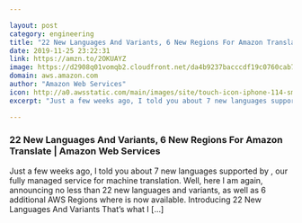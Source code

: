 ```yaml
---

layout: post
category: engineering
title: "22 New Languages And Variants, 6 New Regions For Amazon Translate"
date: 2019-11-25 23:22:31
link: https://amzn.to/2OKUAYZ
image: https://d2908q01vomqb2.cloudfront.net/da4b9237bacccdf19c0760cab7aec4a8359010b0/2019/11/25/trans.png
domain: aws.amazon.com
author: "Amazon Web Services"
icon: http://a0.awsstatic.com/main/images/site/touch-icon-iphone-114-smile.png
excerpt: "Just a few weeks ago, I told you about 7 new languages supported by , our fully managed service for machine translation. Well, here I am again, announcing no less than 22 new languages and variants, as well as 6 additional AWS Regions where is now available. Introducing 22 New Languages And Variants That’s what I […]"

---
```


### 22 New Languages And Variants, 6 New Regions For Amazon Translate | Amazon Web Services

Just a few weeks ago, I told you about 7 new languages supported by , our fully managed service for machine translation. Well, here I am again, announcing no less than 22 new languages and variants, as well as 6 additional AWS Regions where is now available. Introducing 22 New Languages And Variants That’s what I […]